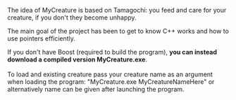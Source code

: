 The idea of MyCreature is based on Tamagochi: you feed and care for your creature, if you don't they become unhappy.

The main goal of the project has been to get to know C++ works and how to use pointers efficiently.

If you don't have Boost (required to build the program), <b>you can instead download a compiled version MyCreature.exe</b>.<br><br>
To load and existing creature pass your creature name as an argument when loading the program: "MyCreature.exe MyCreatureNameHere" or alternatively name can be given after launching the program. 
